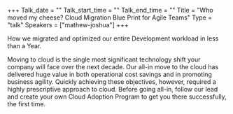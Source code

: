 +++
Talk_date = ""
Talk_start_time = ""
Talk_end_time = ""
Title = "Who moved my cheese? Cloud Migration Blue Print for Agile Teams"
Type = "talk"
Speakers = ["mathew-joshua"]
+++

How we migrated and optimized our entire Development workload in less than a Year.

Moving to cloud is the single most significant technology shift your company will face over the next decade. Our all-in move to the cloud has delivered huge value in both operational cost savings and in promoting business agility. Quickly achieving these objectives, however, required a highly prescriptive approach to cloud. Before going all-in, follow our lead and create your own Cloud Adoption Program to get you there successfully, the first time.
